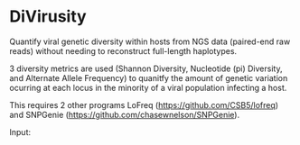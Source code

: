 # DiVirusity
Quantify viral genetic diversity within hosts from NGS data (paired-end raw reads) without needing to reconstruct full-length haplotypes.

3 diversity metrics are used (Shannon Diversity, Nucleotide (pi) Diversity, and Alternate Allele Frequency) to quanitfy the amount of genetic variation ocurring at each locus in the minority of a viral population infecting a host. 

This requires 2 other programs LoFreq (https://github.com/CSB5/lofreq) and SNPGenie (https://github.com/chasewnelson/SNPGenie).

Input: 
